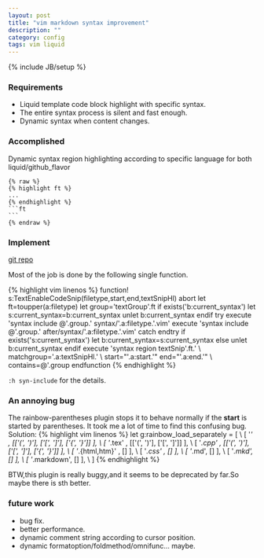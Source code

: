 ```yaml
---
layout: post
title: "vim markdown syntax improvement"
description: ""
category: config
tags: vim liquid
---
```

{% include JB/setup %}

### Requirements ###

* Liquid template code block highlight with specific syntax.
* The entire syntax process is silent and fast enough.
* Dynamic syntax when content changes.

### Accomplished ###

Dynamic syntax region highlighting according to specific language for both liquid/github_flavor

    {% raw %}
    {% highlight ft %}
    ...
    {% endhighlight %}
    ```ft
    ```
    {% endraw %}

### Implement ###

[git repo](https://github.com/farseer90718/vim-markdown)

Most of the job is done by the following single function.

{% highlight vim linenos %}
function! s:TextEnableCodeSnip(filetype,start,end,textSnipHl) abort
    let ft=toupper(a:filetype)
    let group='textGroup'.ft
    if exists('b:current_syntax')
        let s:current_syntax=b:current_syntax
        unlet b:current_syntax
    endif
    try
        execute 'syntax include @'.group.' syntax/'.a:filetype.'.vim'
        execute 'syntax include @'.group.' after/syntax/'.a:filetype.'.vim'
    catch
    endtry
    if exists('s:current_syntax')
        let b:current_syntax=s:current_syntax
    else
        unlet b:current_syntax
    endif
    execute 'syntax region textSnip'.ft.'
                \ matchgroup='.a:textSnipHl.'
                \ start="'.a:start.'" end="'.a:end.'"
                \ contains=@'.group
endfunction
{% endhighlight %}

`:h syn-include` for the details.

### An annoying bug ###

The rainbow-parentheses plugin stops it to behave normally if the **start** is started by parentheses.
It took me a lot of time to find this confusing bug.
Solution:
{% highlight vim linenos %}
let g:rainbow_load_separately = [
\   [ '*' , [['(', ')'], ['\[', '\]'], ['{', '}']] ],
\   [ '*.tex' , [['(', ')'], ['\[', '\]']] ],
\   [ '*.cpp' , [['(', ')'], ['\[', '\]'], ['{', '}']] ],
\   [ '*.{html,htm}' , [] ],
\   [ '*.css' , [] ],
\   [ '*.md', [] ],
\   [ '*.mkd', [] ],
\   [ '*.markdown', [] ],
\   ]
{% endhighlight %}

BTW,this plugin is really buggy,and it seems to be deprecated by far.So maybe there is sth better.

### future work ###

* bug fix.
* better performance.
* dynamic comment string according to cursor position.
* dynamic formatoption/foldmethod/omnifunc... maybe.

